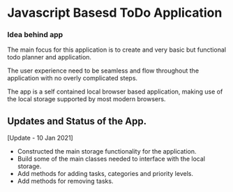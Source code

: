 # Javascript Basesd ToDo Application

### Idea behind app

The main focus for this application is to create and very basic but functional todo planner and application.

The user experience need to be seamless and flow throughout the application with no overly complicated steps.

The app is a self contained local browser based application, making use of the local storage supported by most modern browsers.

## Updates and Status of the App.

[Update - 10 Jan 2021]

- Constructed the main storage functionality for the application.
- Build some of the main classes needed to interface with the local storage.
- Add methods for adding tasks, categories and priority levels.
- Add methods for removing tasks.